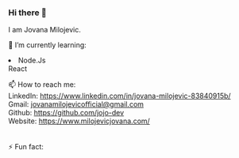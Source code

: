 ### Hi there 👋

I am Jovana Milojevic. 

🌱 I’m currently learning:
<li>Node.Js</li>
React


📫 How to reach me: <br>
LinkedIn: https://www.linkedin.com/in/jovana-milojevic-83840915b/ <br>
Gmail: jovanamilojevicofficial@gmail.com <br>
Github: https://github.com/jojo-dev <br>
Website: https://www.milojevicjovana.com/ <br>
<br><br>
⚡ Fun fact:


<!--
**jojo-dev/jojo-dev** is a ✨ _special_ ✨ repository because its `README.md` (this file) appears on your GitHub profile.

Here are some ideas to get you started:

- 🔭 I’m currently working on ...
- 🌱 I’m currently learning ...
- 👯 I’m looking to collaborate on ...
- 🤔 I’m looking for help with ...
- 💬 Ask me about ...
- 📫 How to reach me: ...
- 😄 Pronouns: ...
- ⚡ Fun fact: ...
-->
